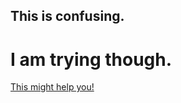 ## This is confusing.
# I am trying though.
[This might help you!](https://www.youtube.com/watch?v=fC7oUOUEEi4)
